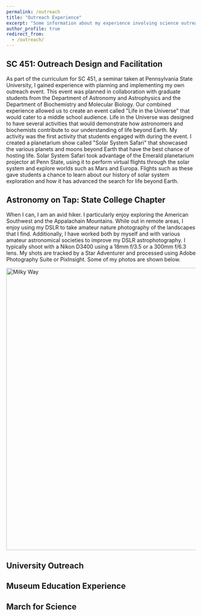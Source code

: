 ```yaml
---
permalink: /outreach
title: "Outreach Experience"
excerpt: "Some information about my experience involving science outreach."
author_profile: true
redirect_from: 
  - /outreach/
---
```


SC 451: Outreach Design and Facilitation
-----

As part of the curriculum for SC 451, a seminar taken at Pennsylvania State University, I gained experience with planning and implementing my own outreach event.
This event was planned in collaboration with graduate students from the Department of Astronomy and Astrophysics and the Department of Biochemistry and Molecular Biology.
Our combined experience allowed us to create an event called "Life in the Universe" that would cater to a middle school audience.
Life in the Universe was designed to have several activities that would demonstrate how astronomers and biochemists contribute to our understanding of life beyond Earth.
My activity was the first activity that students engaged with during the event.
I created a planetarium show called "Solar System Safari" that showcased the various planets and moons beyond Earth that have the best chance of hosting life.
Solar System Safari took advantage of the Emerald planetarium projector at Penn State, using it to perform virtual flights through the solar system and explore worlds such as Mars and Europa. 
Flights such as these gave students a chance to learn about our history of solar system exploration and how it has advanced the search for life beyond Earth.

Astronomy on Tap: State College Chapter
-----

When I can, I am an avid hiker. I particularly enjoy exploring the American Southwest and the Appalachain Mountains. While out in remote areas, I enjoy  using my DSLR to take amateur nature photography of the landscapes that I find. Additionally, I have worked both by myself and with various amateur astronomical societies to improve my DSLR astrophotography. I typically shoot with a Nikon D3400 using a 18mm f/3.5 or a 300mm f/6.3 lens. My shots are tracked by a Star Adventurer and processed using Adobe Photography Suite or PixInsight. Some of my photos are shown below. 


<img align="center" src="/images/DSC_0163-Pano-1.jpg" alt="Milky Way" width="750"/>

University Outreach
-----

Museum Education Experience
-----

March for Science
-----
